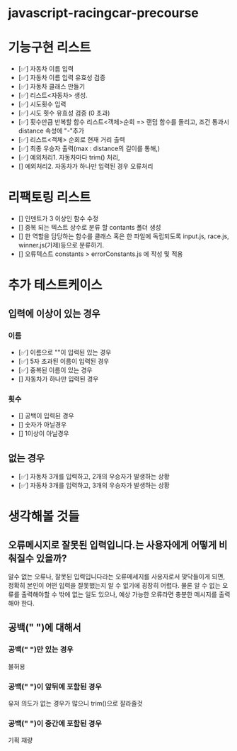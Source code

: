 # javascript-racingcar-precourse

# 기능구현 리스트
- [✅] 자동차 이름 입력 
- [✅] 자동차 이름 입력 유효성 검증
- [✅] 자동차 클래스 만들기
- [✅] 리스트<자동차> 생성.
- [✅] 시도횟수 입력
- [✅] 시도 횟수 유효성 검증 (0 초과)
- [✅] 횟수만큼 반복할 함수 리스트<객체>순회 => 랜덤 함수를 돌리고, 조건 통과시 distance 속성에 "-"추가
- [✅] 리스트<객체> 순회로 현재 거리 출력 
- [✅] 최종 우승자 출력(max : distance의 길이를 통해,)
- [✅] 예외처리1. 자동차마다 trim() 처리,
- [] 에외처리2. 자동차가 하나만 입력된 경우 오류처리

# 리팩토링 리스트
- [] 인덴트가 3 이상인 함수 수정
- [] 중복 되는 텍스트 상수로 분류 할 contants 폴더 생성
- [] 한 역할을 담당하는 함수를 클래스 혹은 한 파일에 독립되도록  input.js, race.js, winner.js(가제)등으로 분류하기.
- [] 오류텍스트 constants > errorConstants.js 에 작성 및 적용

# 추가 테스트케이스
## 입력에 이상이 있는 경우
### 이름
- [✅] 이름으로 ""이 입력된 있는 경우
- [✅] 5자 초과된 이름이 입력된 경우
- [✅] 중복된 이름이 있는 경우
- [] 자동차가 하나만 입력된 경우
### 횟수
- [] 공백이 입력된 경우
- [] 숫자가 아닐경우
- [] 1이상이 아닐경우
## 없는 경우
- [✅] 자동차 3개를 입력하고, 2개의 우승자가 발생하는 상황
- [✅] 자동차 3개를 입력하고, 3개의 우승자가 발생하는 상황

# 생각해볼 것들
## 오류메시지로 잘못된 입력입니다.는 사용자에게 어떻게 비춰질수 있을까?
알수 없는 오류나, 잘못된 입력입니다라는 오류메세지를 사용자로서 맞닥들이게 되면, 정확히 본인이 어떤 입력을 잘못했는지 알 수 없기에 굉장히 어렵다. 물론 알 수 없는 오류를 출력해야할 수 밖에 없는 일도 있으나, 예상 가능한 오류라면 충분한 메시지를 출력해야 한다.
## 공백(" ")에 대해서
### 공백(" ")만 있는 경우
불허용
### 공백(" ")이 앞뒤에 포함된 경우
유저 의도가 없는 경우가 많으니 trim()으로 잘라줄것
### 공백(" ")이 중간에 포함된 경우
기획 재량
